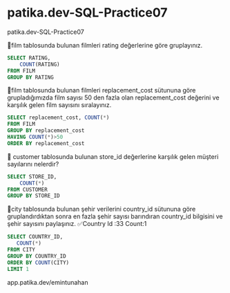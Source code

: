 # patika.dev-SQL-Practice07
patika.dev-SQL-Practice07

🔸film tablosunda bulunan filmleri rating değerlerine göre gruplayınız.
``` sql
SELECT RATING,
	COUNT(RATING)
FROM FILM
GROUP BY RATING

```
🔸film tablosunda bulunan filmleri replacement_cost sütununa göre grupladığımızda film sayısı 50 den fazla olan replacement_cost değerini ve karşılık gelen film sayısını sıralayınız.
``` sql
SELECT replacement_cost, COUNT(*)
FROM FILM
GROUP BY replacement_cost
HAVING COUNT(*)>50
ORDER BY replacement_cost

```
🔸 customer tablosunda bulunan store_id değerlerine karşılık gelen müşteri sayılarını nelerdir? 

``` sql
SELECT STORE_ID,
	COUNT(*)
FROM CUSTOMER
GROUP BY STORE_ID
```
🔸city tablosunda bulunan şehir verilerini country_id sütununa göre gruplandırdıktan sonra en fazla şehir sayısı barındıran country_id bilgisini ve şehir sayısını paylaşınız.
✅Country Id :33
        Count:1
 ```sql
SELECT COUNTRY_ID,
	COUNT(*)
FROM CITY
GROUP BY COUNTRY_ID
ORDER BY COUNT(CITY)
LIMIT 1
```
app.patika.dev/emintunahan
